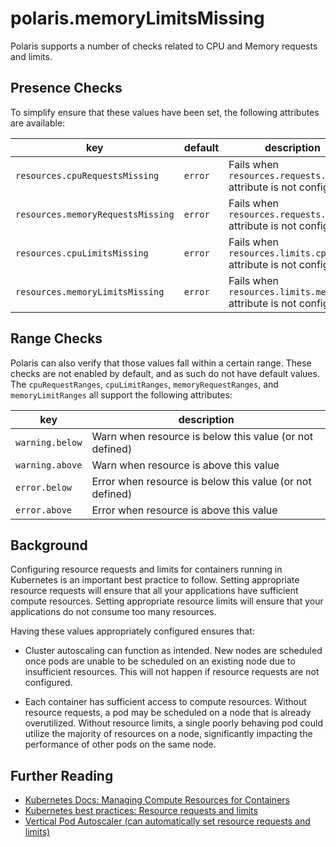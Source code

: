 # polaris.memoryLimitsMissing

Polaris supports a number of checks related to CPU and Memory requests and limits.

## Presence Checks

To simplify ensure that these values have been set, the following attributes are available:

key | default | description
----|---------|------------
`resources.cpuRequestsMissing` | `error` | Fails when `resources.requests.cpu` attribute is not configured.
`resources.memoryRequestsMissing` | `error` | Fails when `resources.requests.memory` attribute is not configured.
`resources.cpuLimitsMissing` | `error` | Fails when `resources.limits.cpu` attribute is not configured.
`resources.memoryLimitsMissing` | `error` | Fails when `resources.limits.memory` attribute is not configured.

## Range Checks

Polaris can also verify that those values fall within a certain range. These checks are not enabled by default, and as such do not have default values. The `cpuRequestRanges`, `cpuLimitRanges`, `memoryRequestRanges`, and `memoryLimitRanges` all support the following attributes:

key | description
----|------------
`warning.below` | Warn when resource is below this value (or not defined)
`warning.above` | Warn when resource is above this value
`error.below` | Error when resource is below this value (or not defined)
`error.above` | Error when resource is above this value

## Background

Configuring resource requests and limits for containers running in Kubernetes is an important best practice to follow. Setting appropriate resource requests will ensure that all your applications have sufficient compute resources. Setting appropriate resource limits will ensure that your applications do not consume too many resources.

Having these values appropriately configured ensures that:

* Cluster autoscaling can function as intended. New nodes are scheduled once pods are unable to be scheduled on an existing node due to insufficient resources. This will not happen if resource requests are not configured.

* Each container has sufficient access to compute resources. Without resource requests, a pod may be scheduled on a node that is already overutilized. Without resource limits, a single poorly behaving pod could utilize the majority of resources on a node, significantly impacting the performance of other pods on the same node.

## Further Reading

- [Kubernetes Docs: Managing Compute Resources for Containers](https://kubernetes.io/docs/concepts/configuration/manage-compute-resources-container/)
- [Kubernetes best practices: Resource requests and limits](https://cloud.google.com/blog/products/gcp/kubernetes-best-practices-resource-requests-and-limits)
- [Vertical Pod Autoscaler (can automatically set resource requests and limits)](https://github.com/kubernetes/autoscaler/tree/master/vertical-pod-autoscaler)
